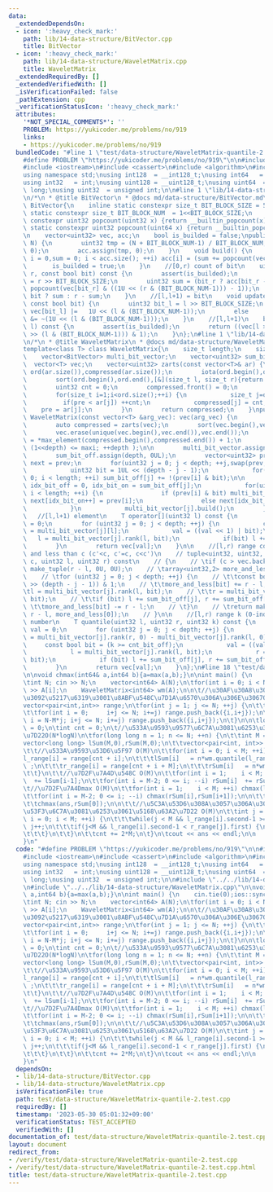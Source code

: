 ```yaml
---
data:
  _extendedDependsOn:
  - icon: ':heavy_check_mark:'
    path: lib/14-data-structure/BitVector.cpp
    title: BitVector
  - icon: ':heavy_check_mark:'
    path: lib/14-data-structure/WaveletMatrix.cpp
    title: WaveletMatrix
  _extendedRequiredBy: []
  _extendedVerifiedWith: []
  _isVerificationFailed: false
  _pathExtension: cpp
  _verificationStatusIcon: ':heavy_check_mark:'
  attributes:
    '*NOT_SPECIAL_COMMENTS*': ''
    PROBLEM: https://yukicoder.me/problems/no/919
    links:
    - https://yukicoder.me/problems/no/919
  bundledCode: "#line 1 \"test/data-structure/WaveletMatrix-quantile-2.test.cpp\"\n\
    #define PROBLEM \"https://yukicoder.me/problems/no/919\"\n\n#include <vector>\n\
    #include <iostream>\n#include <cassert>\n#include <algorithm>\n#include <numeric>\n\
    using namespace std;\nusing int128  = __int128_t;\nusing int64   = long long;\n\
    using int32   = int;\nusing uint128 = __uint128_t;\nusing uint64  = unsigned long\
    \ long;\nusing uint32  = unsigned int;\n\n#line 1 \"lib/14-data-structure/BitVector.cpp\"\
    \n/*\n * @title BitVector\n * @docs md/data-structure/BitVector.md\n */\nclass\
    \ BitVector{\n    inline static constexpr size_t BIT_BLOCK_SIZE = 5;\n    inline\
    \ static constexpr size_t BIT_BLOCK_NUM  = 1<<BIT_BLOCK_SIZE;\n    inline static\
    \ constexpr uint32 popcount(uint32 x) {return __builtin_popcount(x);}\n    inline\
    \ static constexpr uint32 popcount(uint64 x) {return __builtin_popcountll(x);}\n\
    \n    vector<uint32> vec, acc;\n    bool is_builded = false;\npublic:\n    BitVector(uint32\
    \ N) {\n        uint32 tmp = (N + BIT_BLOCK_NUM-1) / BIT_BLOCK_NUM;\n        vec.assign(tmp,\
    \ 0);\n        acc.assign(tmp, 0);\n    }\n    void build() {\n        for (size_t\
    \ i = 0,sum = 0; i < acc.size(); ++i) acc[i] = (sum += popcount(vec[i]) );\n \
    \       is_builded = true;\n    }\n    //[0,r) count of bit\n    uint32 rank(uint32\
    \ r, const bool bit) const {\n        assert(is_builded);\n        uint32 bit_r\
    \ = r >> BIT_BLOCK_SIZE;\n        uint32 sum = (bit_r ? acc[bit_r - 1] : 0) +\
    \ popcount(vec[bit_r] & ((1U << (r & (BIT_BLOCK_NUM-1))) - 1));\n        return\
    \ bit ? sum : r - sum;\n    }\n    //[l,l+1) = bit\n    void update(uint32 l,\
    \ const bool bit) {\n        uint32 bit_l = l >> BIT_BLOCK_SIZE;\n        if (bit)\
    \ vec[bit_l] |=   1U << (l & (BIT_BLOCK_NUM-1));\n        else     vec[bit_l]\
    \ &= ~(1U << (l & (BIT_BLOCK_NUM-1)));\n    }\n    //[l,l+1)\n    bool operator[](uint32\
    \ l) const {\n        assert(is_builded);\n        return ((vec[l >> BIT_BLOCK_SIZE]\
    \ >> (l & (BIT_BLOCK_NUM-1))) & 1);\n    }\n};\n#line 1 \"lib/14-data-structure/WaveletMatrix.cpp\"\
    \n/*\n * @title WaveletMatrix\n * @docs md/data-structure/WaveletMatrix.md\n */\n\
    template<class T> class WaveletMatrix{\n    size_t length;\n    size_t depth;\n\
    \    vector<BitVector> multi_bit_vector;\n    vector<uint32> sum_bit_off;\n  \
    \  vector<T> vec;\n    vector<uint32> zarts(const vector<T>& ar) {\n        vector<uint32>\
    \ ord(ar.size()),compressed(ar.size());\n        iota(ord.begin(),ord.end(),0);\n\
    \        sort(ord.begin(),ord.end(),[&](size_t l, size_t r){return ar[l]<ar[r];});\n\
    \        uint32 cnt = 0;\n        compressed.front() = 0;\n        T pre = ar[ord.front()];\n\
    \        for(size_t i=1;i<ord.size();++i) {\n            size_t j=ord[i];\n  \
    \          if(pre < ar[j]) ++cnt;\n            compressed[j] = cnt;\n        \
    \    pre = ar[j];\n        }\n        return compressed;\n    }\npublic:\n   \
    \ WaveletMatrix(const vector<T> &arg_vec): vec(arg_vec) {\n        length = vec.size();\n\
    \        auto compressed = zarts(vec);\n        sort(vec.begin(),vec.end());\n\
    \        vec.erase(unique(vec.begin(),vec.end()),vec.end());\n        uint32 maxi\
    \ = *max_element(compressed.begin(),compressed.end()) + 1;\n        for(depth=0;\
    \ (1<<depth) <= maxi; ++depth );\n\n        multi_bit_vector.assign(depth, BitVector(length));\n\
    \        sum_bit_off.assign(depth, 0UL);\n        vector<uint32> prev = compressed,\
    \ next = prev;\n        for(uint32 j = 0; j < depth; ++j,swap(prev,next)) {\n\
    \            uint32 bit = 1UL << (depth - j - 1);\n            for(uint32 i =\
    \ 0; i < length; ++i) sum_bit_off[j] += !(prev[i] & bit);\n\n            uint32\
    \ idx_bit_off = 0, idx_bit_on = sum_bit_off[j];\n            for(uint32 i = 0;\
    \ i < length; ++i) {\n                if (prev[i] & bit) multi_bit_vector[j].update(i,1),\
    \ next[idx_bit_on++] = prev[i];\n                else next[idx_bit_off++] = prev[i];\n\
    \            }\n            multi_bit_vector[j].build();\n        }\n    }\n \
    \   //[l,l+1) element\n    T operator[](uint32 l) const {\n        uint32 val\
    \ = 0;\n        for (uint32 j = 0; j < depth; ++j) {\n            const bool bit\
    \ = multi_bit_vector[j][l];\n            val = ((val << 1) | bit);\n         \
    \   l = multi_bit_vector[j].rank(l, bit);\n            if(bit) l += sum_bit_off[j];\n\
    \        }\n        return vec[val];\n    }\n\n    //[l,r) range count of more\
    \ and less than c (c'<c, c'=c, c<c')\n    // tuple<uint32, uint32, uint32> rank_all(T\
    \ c, uint32 l, uint32 r) const\n    // {\n    // \tif (c > vec.back()) return\
    \ make_tuple(r - l, 0U, 0U);\n    // \tarray<uint32,2> more_and_less = {0,0};\n\
    \    // \tfor (uint32 j = 0; j < depth; ++j) {\n    // \t\tconst bool bit = (c\
    \ >> (depth - j - 1)) & 1;\n    // \t\tmore_and_less[bit] += r - l;\n    // \t\
    \tl = multi_bit_vector[j].rank(l, bit);\n    // \t\tr = multi_bit_vector[j].rank(r,\
    \ bit);\n    // \t\tif (bit) l += sum_bit_off[j], r += sum_bit_off[j];\n    //\
    \ \t\tmore_and_less[bit] -= r - l;\n    // \t}\n    // \treturn make_tuple(more_and_less[1],\
    \ r - l, more_and_less[0]);\n    // }\n\n    //[l,r) range k (0-indexed) th smallest\
    \ number\n    T quantile(uint32 l, uint32 r, uint32 k) const {\n        uint32\
    \ val = 0;\n        for (uint32 j = 0; j < depth; ++j) {\n            uint32 cnt_bit_off\
    \ = multi_bit_vector[j].rank(r, 0) - multi_bit_vector[j].rank(l, 0);\n       \
    \     const bool bit = (k >= cnt_bit_off);\n            val = ((val << 1) | bit);\n\
    \            l = multi_bit_vector[j].rank(l, bit);\n            r = multi_bit_vector[j].rank(r,\
    \ bit);\n            if (bit) l += sum_bit_off[j], r += sum_bit_off[j], k -= cnt_bit_off;\n\
    \        }\n        return vec[val];\n    }\n};\n#line 18 \"test/data-structure/WaveletMatrix-quantile-2.test.cpp\"\
    \n\nvoid chmax(int64& a,int64 b){a=max(a,b);}\n\nint main() {\n    cin.tie(0);ios::sync_with_stdio(false);\n\
    \tint N; cin >> N;\n    vector<int64> A(N);\n\tfor(int i = 0; i < N; ++i) cin\
    \ >> A[i];\n    WaveletMatrix<int64> wm(A);\n\n\t//\u30AF\u30A8\u30EA\u533A\u9593\
    \u3092\u5217\u6319\u3001\u8ABF\u548C\u7D1A\u6570\u306A\u306E\u3067O(N*logN)\n\t\
    vector<pair<int,int>> range;\n\tfor(int j = 1; j <= N; ++j) {\n\t\tint M = N/j;\n\
    \t\tfor(int i = 0;     i+j <= N; i+=j) range.push_back({i,i+j});\n\t\tfor(int\
    \ i = N-M*j; i+j <= N; i+=j) range.push_back({i,i+j});\n\t}\n\n\tlong long ans\
    \ = 0;\n\tint cnt = 0;\n\t//\u533A\u9593\u9577\u6C7A\u3081\u6253\u3061\u5168\u63A2\
    \u7D22O(N*logN)\n\tfor(long long n = 1; n <= N; ++n) {\n\t\tint M = N/n;\n\t\t\
    vector<long long> lSum(M,0),rSum(M,0);\n\t\tvector<pair<int, int>> l_range(M),r_range(M);\n\
    \t\t//\u533A\u9593\u53D6\u5F97 O(M)\n\t\tfor(int i = 0; i < M; ++i) {\n\t\t\t\
    l_range[i] = range[cnt + i];\n\t\t\tlSum[i]   = n*wm.quantile(l_range[i].first,l_range[i].second,(l_range[i].second-l_range[i].first-1)/2)\
    \ ;\n\t\t\tr_range[i] = range[cnt + i + M];\n\t\t\trSum[i]   = n*wm.quantile(r_range[i].first,r_range[i].second,(r_range[i].second-r_range[i].first-1)/2);\n\
    \t\t}\n\t\t//\u7D2F\u7A4D\u548C O(M)\n\t\tfor(int i = 1;    i < M; ++i) lSum[i]\
    \  += lSum[i-1];\n\t\tfor(int i = M-2; 0 <= i; --i) rSum[i]  += rSum[i+1];\n\t\
    \t//\u7D2F\u7A4Dmax O(M)\n\t\tfor(int i = 1;    i < M; ++i) chmax(lSum[i],lSum[i-1]);\n\
    \t\tfor(int i = M-2; 0 <= i; --i) chmax(rSum[i],rSum[i+1]);\n\n\t\tchmax(ans,lSum[M-1]);\n\
    \t\tchmax(ans,rSum[0]);\n\n\t\t//\u5C3A\u53D6\u308A\u3057\u306A\u304C\u3089\u5DE6\
    \u53F3\u6C7A\u3081\u6253\u3061\u5168\u63A2\u7D22 O(M)\n\t\tint j = 0;\n\t\tfor(int\
    \ i = 0; i < M; ++i) {\n\t\t\twhile(j < M && l_range[i].second-1 >= r_range[j].first)\
    \ j++;\n\t\t\tif(j<M && l_range[i].second-1 < r_range[j].first) {\n\t\t\t\tchmax(ans,lSum[i]+rSum[j]);\n\
    \t\t\t}\n\t\t}\n\t\tcnt += 2*M;\n\t}\n\tcout << ans << endl;\n\n    return 0;\n\
    }\n"
  code: "#define PROBLEM \"https://yukicoder.me/problems/no/919\"\n\n#include <vector>\n\
    #include <iostream>\n#include <cassert>\n#include <algorithm>\n#include <numeric>\n\
    using namespace std;\nusing int128  = __int128_t;\nusing int64   = long long;\n\
    using int32   = int;\nusing uint128 = __uint128_t;\nusing uint64  = unsigned long\
    \ long;\nusing uint32  = unsigned int;\n\n#include \"../../lib/14-data-structure/BitVector.cpp\"\
    \n#include \"../../lib/14-data-structure/WaveletMatrix.cpp\"\n\nvoid chmax(int64&\
    \ a,int64 b){a=max(a,b);}\n\nint main() {\n    cin.tie(0);ios::sync_with_stdio(false);\n\
    \tint N; cin >> N;\n    vector<int64> A(N);\n\tfor(int i = 0; i < N; ++i) cin\
    \ >> A[i];\n    WaveletMatrix<int64> wm(A);\n\n\t//\u30AF\u30A8\u30EA\u533A\u9593\
    \u3092\u5217\u6319\u3001\u8ABF\u548C\u7D1A\u6570\u306A\u306E\u3067O(N*logN)\n\t\
    vector<pair<int,int>> range;\n\tfor(int j = 1; j <= N; ++j) {\n\t\tint M = N/j;\n\
    \t\tfor(int i = 0;     i+j <= N; i+=j) range.push_back({i,i+j});\n\t\tfor(int\
    \ i = N-M*j; i+j <= N; i+=j) range.push_back({i,i+j});\n\t}\n\n\tlong long ans\
    \ = 0;\n\tint cnt = 0;\n\t//\u533A\u9593\u9577\u6C7A\u3081\u6253\u3061\u5168\u63A2\
    \u7D22O(N*logN)\n\tfor(long long n = 1; n <= N; ++n) {\n\t\tint M = N/n;\n\t\t\
    vector<long long> lSum(M,0),rSum(M,0);\n\t\tvector<pair<int, int>> l_range(M),r_range(M);\n\
    \t\t//\u533A\u9593\u53D6\u5F97 O(M)\n\t\tfor(int i = 0; i < M; ++i) {\n\t\t\t\
    l_range[i] = range[cnt + i];\n\t\t\tlSum[i]   = n*wm.quantile(l_range[i].first,l_range[i].second,(l_range[i].second-l_range[i].first-1)/2)\
    \ ;\n\t\t\tr_range[i] = range[cnt + i + M];\n\t\t\trSum[i]   = n*wm.quantile(r_range[i].first,r_range[i].second,(r_range[i].second-r_range[i].first-1)/2);\n\
    \t\t}\n\t\t//\u7D2F\u7A4D\u548C O(M)\n\t\tfor(int i = 1;    i < M; ++i) lSum[i]\
    \  += lSum[i-1];\n\t\tfor(int i = M-2; 0 <= i; --i) rSum[i]  += rSum[i+1];\n\t\
    \t//\u7D2F\u7A4Dmax O(M)\n\t\tfor(int i = 1;    i < M; ++i) chmax(lSum[i],lSum[i-1]);\n\
    \t\tfor(int i = M-2; 0 <= i; --i) chmax(rSum[i],rSum[i+1]);\n\n\t\tchmax(ans,lSum[M-1]);\n\
    \t\tchmax(ans,rSum[0]);\n\n\t\t//\u5C3A\u53D6\u308A\u3057\u306A\u304C\u3089\u5DE6\
    \u53F3\u6C7A\u3081\u6253\u3061\u5168\u63A2\u7D22 O(M)\n\t\tint j = 0;\n\t\tfor(int\
    \ i = 0; i < M; ++i) {\n\t\t\twhile(j < M && l_range[i].second-1 >= r_range[j].first)\
    \ j++;\n\t\t\tif(j<M && l_range[i].second-1 < r_range[j].first) {\n\t\t\t\tchmax(ans,lSum[i]+rSum[j]);\n\
    \t\t\t}\n\t\t}\n\t\tcnt += 2*M;\n\t}\n\tcout << ans << endl;\n\n    return 0;\n\
    }\n"
  dependsOn:
  - lib/14-data-structure/BitVector.cpp
  - lib/14-data-structure/WaveletMatrix.cpp
  isVerificationFile: true
  path: test/data-structure/WaveletMatrix-quantile-2.test.cpp
  requiredBy: []
  timestamp: '2023-05-30 05:01:32+09:00'
  verificationStatus: TEST_ACCEPTED
  verifiedWith: []
documentation_of: test/data-structure/WaveletMatrix-quantile-2.test.cpp
layout: document
redirect_from:
- /verify/test/data-structure/WaveletMatrix-quantile-2.test.cpp
- /verify/test/data-structure/WaveletMatrix-quantile-2.test.cpp.html
title: test/data-structure/WaveletMatrix-quantile-2.test.cpp
---
```

